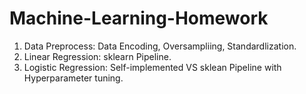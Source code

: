 # Machine-Learning-Homework

1. Data Preprocess: Data Encoding, Oversampliing, Standardlization.
2. Linear Regression: sklearn Pipeline.
3. Logistic Regression: Self-implemented VS sklean Pipeline with Hyperparameter tuning.
